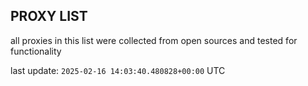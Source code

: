## PROXY LIST

all proxies in this list were collected from open sources and tested for functionality

last update: `2025-02-16 14:03:40.480828+00:00` UTC